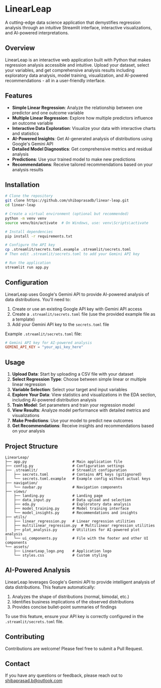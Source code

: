 # LinearLeap

A cutting-edge data science application that demystifies regression analysis through an intuitive Streamlit interface, interactive visualizations, and AI-powered interpretations.

## Overview

LinearLeap is an interactive web application built with Python that makes regression analysis accessible and intuitive. Upload your dataset, select your variables, and get comprehensive analysis results including exploratory data analysis, model training, visualization, and AI-powered recommendations - all in a user-friendly interface.

## Features

- **Simple Linear Regression**: Analyze the relationship between one predictor and one outcome variable
- **Multiple Linear Regression**: Explore how multiple predictors influence an outcome variable
- **Interactive Data Exploration**: Visualize your data with interactive charts and statistics
- **AI-Powered Insights**: Get AI-generated analysis of distributions using Google's Gemini API
- **Detailed Model Diagnostics**: Get comprehensive metrics and residual analysis
- **Predictions**: Use your trained model to make new predictions
- **Recommendations**: Receive tailored recommendations based on your analysis results

## Installation

```bash
# Clone the repository
git clone https://github.com/shibaprasadb/linear-leap.git
cd linear-leap

# Create a virtual environment (optional but recommended)
python -m venv venv
source venv/bin/activate  # On Windows, use: venv\Scripts\activate

# Install dependencies
pip install -r requirements.txt

# Configure the API key
cp .streamlit/secrets.toml.example .streamlit/secrets.toml
# Then edit .streamlit/secrets.toml to add your Gemini API key

# Run the application
streamlit run app.py
```

## Configuration

LinearLeap uses Google's Gemini API to provide AI-powered analysis of data distributions. You'll need to:

1. Create or use an existing Google API key with Gemini API access
2. Create a `.streamlit/secrets.toml` file (use the provided example file as a template)
3. Add your Gemini API key to the `secrets.toml` file

Example `.streamlit/secrets.toml` file:
```toml
# Gemini API key for AI-powered analysis
GEMINI_API_KEY = "your_api_key_here"
```

## Usage

1. **Upload Data**: Start by uploading a CSV file with your dataset
2. **Select Regression Type**: Choose between simple linear or multiple linear regression
3. **Variable Selection**: Select your target and input variables
4. **Explore Your Data**: View statistics and visualizations in the EDA section, including AI-powered distribution analysis
5. **Train Model**: Set parameters and train your regression model
6. **View Results**: Analyze model performance with detailed metrics and visualizations
7. **Make Predictions**: Use your model to predict new outcomes
8. **Get Recommendations**: Receive insights and recommendations based on your analysis

## Project Structure

```
LinearLeap/
├── app.py                     # Main application file
├── config.py                  # Configuration settings
├── .streamlit/                # Streamlit configuration
│   ├── secrets.toml           # Contains API keys (gitignored)
│   └── secrets.toml.example   # Example config without actual keys
├── navigation/
│   └── navbar.py              # Navigation components
├── views/
│   ├── landing.py             # Landing page
│   ├── data_input.py          # Data upload and selection
│   ├── eda.py                 # Exploratory data analysis
│   ├── model_training.py      # Model training interface
│   └── model_insights.py      # Recommendations and insights
├── utils/
│   ├── linear_regression.py   # Linear regression utilities
│   ├── multilinear_regression.py  # Multilinear regression utilities
│   ├── plot_analysis.py       # Utilities for AI-powered plot analysis
│   └── ui_components.py       # File with the footer and other UI components
└── assets/
    ├── LinearLeap_logo.png    # Application logo
    └── styles.css             # Custom styling
```

## AI-Powered Analysis

LinearLeap leverages Google's Gemini API to provide intelligent analysis of data distributions. This feature automatically:

1. Analyzes the shape of distributions (normal, bimodal, etc.)
2. Identifies business implications of the observed distributions
3. Provides concise bullet-point summaries of findings

To use this feature, ensure your API key is correctly configured in the `.streamlit/secrets.toml` file.

## Contributing

Contributions are welcome! Please feel free to submit a Pull Request.

## Contact

If you have any questions or feedback, please reach out to shibaprasad.b@outlook.com
